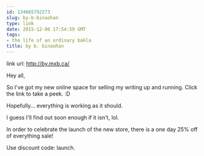 ```yaml
---
id: 134665792273
slug: by-b-binaohan
type: link
date: 2015-12-06 17:54:59 GMT
tags:
- the life of an ordinary bakla
title: by b. binaohan
---
```

link url: http://by.mxb.ca/

Hey all,

So I've got my new online space for selling my writing up and running. Click the link to take a peek. :D

Hopefully... everything is working as it should. 

I guess I'll find out soon enough if it isn't, lol.

In order to celebrate the launch of the new store, there is a one day 25% off of everything sale!

Use discount code: launch.